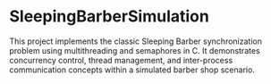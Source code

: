 # SleepingBarberSimulation
This project implements the classic Sleeping Barber synchronization problem using multithreading and semaphores in C. It demonstrates concurrency control, thread management, and inter-process communication concepts within a simulated barber shop scenario.
